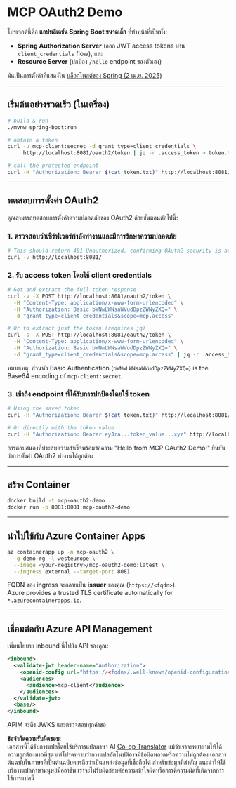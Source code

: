 <!--
CO_OP_TRANSLATOR_METADATA:
{
  "original_hash": "bcd07a55d0e5baece8d0a1a0310fdfe6",
  "translation_date": "2025-05-17T15:41:59+00:00",
  "source_file": "05-AdvancedTopics/mcp-oauth2-demo/README.md",
  "language_code": "th"
}
-->
# MCP OAuth2 Demo

โปรเจกต์นี้คือ **แอปพลิเคชัน Spring Boot ขนาดเล็ก** ที่ทำหน้าที่เป็นทั้ง:

* **Spring Authorization Server** (ออก JWT access tokens ผ่าน `client_credentials` flow), และ  
* **Resource Server** (ปกป้อง `/hello` endpoint ของตัวเอง)

มันเป็นการตั้งค่าที่แสดงใน [บล็อกโพสต์ของ Spring (2 เม.ย. 2025)](https://spring.io/blog/2025/04/02/mcp-server-oauth2)

---

## เริ่มต้นอย่างรวดเร็ว (ในเครื่อง)

```bash
# build & run
./mvnw spring-boot:run

# obtain a token
curl -u mcp-client:secret -d grant_type=client_credentials \
     http://localhost:8081/oauth2/token | jq -r .access_token > token.txt

# call the protected endpoint
curl -H "Authorization: Bearer $(cat token.txt)" http://localhost:8081/hello
```

---

## ทดสอบการตั้งค่า OAuth2

คุณสามารถทดสอบการตั้งค่าความปลอดภัยของ OAuth2 ด้วยขั้นตอนต่อไปนี้:

### 1. ตรวจสอบว่าเซิร์ฟเวอร์กำลังทำงานและมีการรักษาความปลอดภัย

```bash
# This should return 401 Unauthorized, confirming OAuth2 security is active
curl -v http://localhost:8081/
```

### 2. รับ access token โดยใช้ client credentials

```bash
# Get and extract the full token response
curl -v -X POST http://localhost:8081/oauth2/token \
  -H "Content-Type: application/x-www-form-urlencoded" \
  -H "Authorization: Basic bWNwLWNsaWVudDpzZWNyZXQ=" \
  -d "grant_type=client_credentials&scope=mcp.access"

# Or to extract just the token (requires jq)
curl -s -X POST http://localhost:8081/oauth2/token \
  -H "Content-Type: application/x-www-form-urlencoded" \
  -H "Authorization: Basic bWNwLWNsaWVudDpzZWNyZXQ=" \
  -d "grant_type=client_credentials&scope=mcp.access" | jq -r .access_token > token.txt
```

หมายเหตุ: ส่วนหัว Basic Authentication (`bWNwLWNsaWVudDpzZWNyZXQ=`) is the Base64 encoding of `mcp-client:secret`.

### 3. เข้าถึง endpoint ที่ได้รับการปกป้องโดยใช้ token

```bash
# Using the saved token
curl -H "Authorization: Bearer $(cat token.txt)" http://localhost:8081/hello

# Or directly with the token value
curl -H "Authorization: Bearer eyJra...token_value...xyz" http://localhost:8081/hello
```

การตอบสนองที่ประสบความสำเร็จพร้อมข้อความ "Hello from MCP OAuth2 Demo!" ยืนยันว่าการตั้งค่า OAuth2 ทำงานได้ถูกต้อง

---

## สร้าง Container

```bash
docker build -t mcp-oauth2-demo .
docker run -p 8081:8081 mcp-oauth2-demo
```

---

## นำไปใช้กับ **Azure Container Apps**

```bash
az containerapp up -n mcp-oauth2 \
  -g demo-rg -l westeurope \
  --image <your-registry>/mcp-oauth2-demo:latest \
  --ingress external --target-port 8081
```

FQDN ของ ingress จะกลายเป็น **issuer** ของคุณ (`https://<fqdn>`).  
Azure provides a trusted TLS certificate automatically for `*.azurecontainerapps.io`.

---

## เชื่อมต่อกับ **Azure API Management**

เพิ่มนโยบาย inbound นี้ไปยัง API ของคุณ:

```xml
<inbound>
  <validate-jwt header-name="Authorization">
    <openid-config url="https://<fqdn>/.well-known/openid-configuration"/>
    <audiences>
      <audience>mcp-client</audience>
    </audiences>
  </validate-jwt>
  <base/>
</inbound>
```

APIM จะดึง JWKS และตรวจสอบทุกคำขอ

**ข้อจำกัดความรับผิดชอบ**:  
เอกสารนี้ได้รับการแปลโดยใช้บริการแปลภาษา AI [Co-op Translator](https://github.com/Azure/co-op-translator) แม้ว่าเราจะพยายามให้ได้ความถูกต้องมากที่สุด แต่โปรดทราบว่าการแปลอัตโนมัติอาจมีข้อผิดพลาดหรือความไม่ถูกต้อง เอกสารต้นฉบับในภาษาที่เป็นต้นฉบับควรถือว่าเป็นแหล่งข้อมูลที่เชื่อถือได้ สำหรับข้อมูลที่สำคัญ แนะนำให้ใช้บริการแปลภาษามนุษย์มืออาชีพ เราจะไม่รับผิดชอบต่อความเข้าใจผิดหรือการตีความผิดที่เกิดจากการใช้การแปลนี้